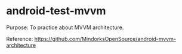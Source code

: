 # android-test-mvvm

Purpose: To practice about MVVM architecture.

Reference: https://github.com/MindorksOpenSource/android-mvvm-architecture
